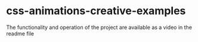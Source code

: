 # css-animations-creative-examples
The functionality and operation of the project are available as a video in the readme file
